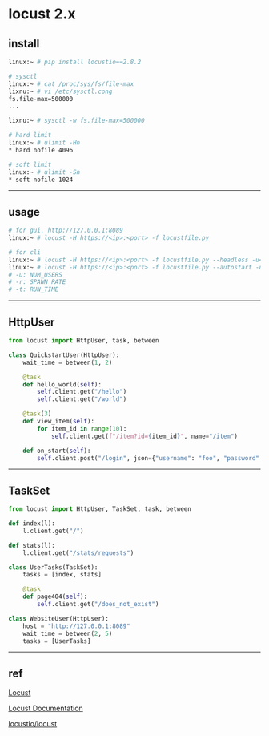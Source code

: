 # locust 2.x

## install

```bash
linux:~ # pip install locustio==2.8.2
```


```bash
# sysctl
linux:~ # cat /proc/sys/fs/file-max
lixnu:~ # vi /etc/sysctl.cong
fs.file-max=500000
...

lixnu:~ # sysctl -w fs.file-max=500000

# hard limit
linux:~ # ulimit -Hn
* hard nofile 4096

# soft limit
linux:~ # ulimit -Sn
* soft nofile 1024
```


---

## usage

```bash
# for gui, http://127.0.0.1:8089
linux:~ # locust -H https://<ip>:<port> -f locustfile.py

# for cli
linux:~ # locust -H https://<ip>:<port> -f locustfile.py --headless -u<n> -r<m> -t<time>
linux:~ # locust -H https://<ip>:<port> -f locustfile.py --autostart -u<n> -r<m> -t<time>
# -u: NUM_USERS
# -r: SPAWN_RATE
# -t: RUN_TIME
```


---

## HttpUser

```python
from locust import HttpUser, task, between

class QuickstartUser(HttpUser):
    wait_time = between(1, 2)

    @task
    def hello_world(self):
        self.client.get("/hello")
        self.client.get("/world")

    @task(3)
    def view_item(self):
        for item_id in range(10):
            self.client.get(f"/item?id={item_id}", name="/item")

    def on_start(self):
        self.client.post("/login", json={"username": "foo", "password": "bar"})
```


---

## TaskSet

```python
from locust import HttpUser, TaskSet, task, between

def index(l):
    l.client.get("/")

def stats(l):
    l.client.get("/stats/requests")

class UserTasks(TaskSet):
    tasks = [index, stats]

    @task
    def page404(self):
        self.client.get("/does_not_exist")

class WebsiteUser(HttpUser):
    host = "http://127.0.0.1:8089"
    wait_time = between(2, 5)
    tasks = [UserTasks]
```


---

## ref

[Locust](https://locust.io/)

[Locust Documentation](http://docs.locust.io/en/stable/index.html)

[locustio/locust](https://github.com/locustio/locust)
